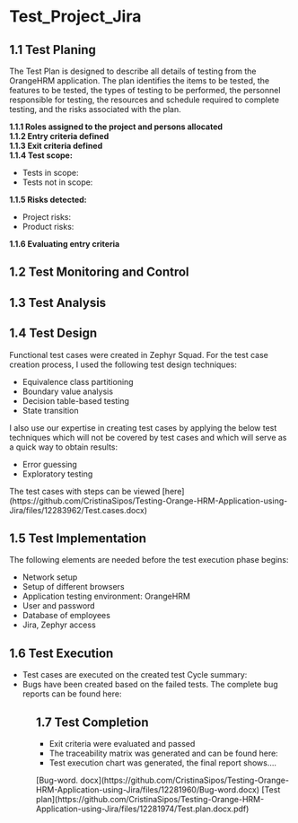 # Test_Project_Jira
<h2><B>1.1 Test Planing</B></h2>

<p>The Test Plan is designed to describe all details of testing from the OrangeHRM application.
The plan identifies the items to be tested, the features to be tested, the types of testing to be performed, the personnel responsible for testing, the resources and schedule required to complete testing, and the risks associated with the plan.<BR>
  
<B>1.1.1 Roles assigned to the project and persons allocated</B><br>
<B>1.1.2 Entry criteria defined</B><br>
<B>1.1.3 Exit criteria defined</B><br>
<B>1.1.4 Test scope:</B><br>
<ul>
<li>Tests in scope:</li>
<li>Tests not in scope:</li>
</ul>
<B>1.1.5 Risks detected:</B>
<ul>
  <li>Project risks:</li>
  <li>Product risks:</li>
</ul>
<B>1.1.6 Evaluating entry criteria</B>
<br>
<h2><B>1.2 Test Monitoring and Control</B></h2>

<b><H2>1.3 Test Analysis</H2></b>

<b><h2>1.4 Test Design</h2></b>

<p>Functional test cases were created in Zephyr Squad. For the test case creation process, I used the following test design techniques:
<ul>
<li>Equivalence class partitioning</li>
<li>Boundary value analysis</li>
<li>Decision table-based testing</li>
<li>State transition</li></ul>
I also use our expertise in creating test cases by applying the below test techniques which will not be covered by test cases and which will serve as a quick way to obtain results:  
<ul>
  <li>Error guessing</li>
  <li>Exploratory testing</li></ul>
  The test cases with steps can be viewed [here](https://github.com/CristinaSipos/Testing-Orange-HRM-Application-using-Jira/files/12283962/Test.cases.docx)


 </p>
 <b><h2>1.5 Test Implementation</h2></b>

 <p>The following elements are needed before the test execution phase begins:
 <ul>
 <li>Network setup</li>
 <li>Setup of different browsers</li>
 <li>Application testing environment: OrangeHRM</li>
 <li>User and password</li>
 <li>Database of employees</li>
 <li>Jira, Zephyr access</li>
 </ul></p>
 <p>
 <b><h2>1.6 Test Execution</h2></b>
 <ul>
 <li>Test cases are executed on the created test Cycle summary:</li>
 <li>Bugs have been created based on the failed tests. The complete bug reports can be found here:</li>
<ul>
  
<b><h2>1.7 Test Completion</h2></b>
<ul>
  <li>Exit criteria were evaluated and passed</li>
  <li>The traceability matrix was generated and can be found here:</li>
  <li>Test execution chart was generated, the final report shows.... </li>
</ul>

</p>
[Bug-word. docx](https://github.com/CristinaSipos/Testing-Orange-HRM-Application-using-Jira/files/12281960/Bug-word.docx)
[Test plan](https://github.com/CristinaSipos/Testing-Orange-HRM-Application-using-Jira/files/12281974/Test.plan.docx.pdf)
